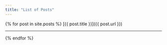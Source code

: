 ```yaml
---
title: "List of Posts"
---
```


{% for post in site.posts %}
[{{ post.title }}]({{ post.url }})

----
{% endfor %}
